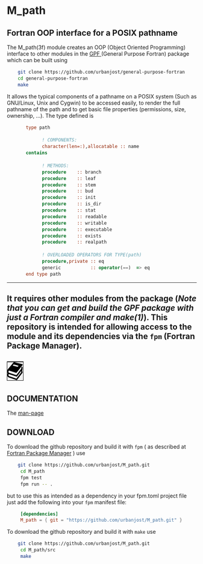 # M_path

## Fortran OOP interface for a  POSIX pathname

   The M_path(3f) module creates an OOP (Object Oriented Programming)
   interface to other modules in the
   [GPF ](https://github.com/urbanjost?tab=repositories)
   (General Purpose Fortran) package which can be built using
```bash
    git clone https://github.com/urbanjost/general-purpose-fortran
    cd general-purpose-fortran
    make
```
   It allows the typical components of a pathname on a POSIX system
   (Such as GNU/Linux, Unix and Cygwin) to be accessed easily, to
   render the full pathname of the path and to get basic file properties
   (permissions, size, ownership, ...). The type defined is
```fortran
       type path

             ! COMPONENTS:
             character(len=:),allocatable :: name
       contains

             ! METHODS:
             procedure    :: branch
             procedure    :: leaf
             procedure    :: stem
             procedure    :: bud
             procedure    :: init
             procedure    :: is_dir
             procedure    :: stat
             procedure    :: readable
             procedure    :: writable
             procedure    :: executable
             procedure    :: exists
             procedure    :: realpath

             ! OVERLOADED OPERATORS FOR TYPE(path)
             procedure,private :: eq
             generic           :: operator(==)  => eq
       end type path
```
---
   It requires other modules from the package (_Note that you can get and build
   the GPF package with just a Fortran compiler and make(1)_). This
   repository is intended for allowing access to the module and its
   dependencies via the `fpm` (Fortran Package Manager).
---
![docs](docs/images/docs.gif)
---
## DOCUMENTATION

   The [man-page](https://urbanjost.github.io/M_path/index.html)

## DOWNLOAD

   To download the github repository and build it with `fpm` ( as
   described at
   [Fortran Package Manager](https://github.com/fortran-lang/fpm) )
   use
```bash
    git clone https://github.com/urbanjost/M_path.git
     cd M_path
     fpm test
     fpm run -- .
```
   but to use this as intended as a dependency in your fpm.toml project
   file just add the following into your `fpm` manifest file:
```toml
     [dependencies]
     M_path = { git = "https://github.com/urbanjost/M_path.git" }
```
   To download the github repository and build it with `make` use
```bash
    git clone https://github.com/urbanjost/M_path.git
     cd M_path/src
     make
```
